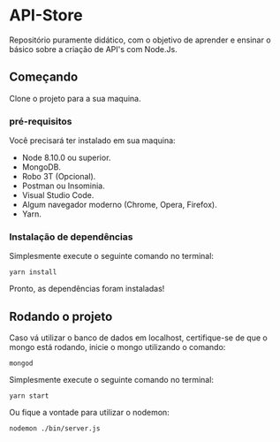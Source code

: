 # API-Store
Repositório puramente didático, com o objetivo de aprender e ensinar o básico sobre a criação de API's com Node.Js.

## Começando
Clone o projeto para a sua maquina.

### pré-requisitos

Você precisará ter instalado em sua maquina:
* Node 8.10.0 ou superior.
* MongoDB.
* Robo 3T (Opcional).
* Postman ou Insominia.
* Visual Studio Code.
* Algum navegador moderno (Chrome, Opera, Firefox).
* Yarn.

### Instalação de dependências
Simplesmente execute o seguinte comando no terminal:
```
yarn install
```

Pronto, as dependências foram instaladas!

## Rodando o projeto
Caso vá utilizar o banco de dados em localhost, certifique-se de que o mongo está rodando, inicie o mongo utilizando o comando:
```
mongod
```

Simplesmente execute o seguinte comando no terminal:
```
yarn start
```

Ou fique a vontade para utilizar o nodemon:
```
nodemon ./bin/server.js
```
